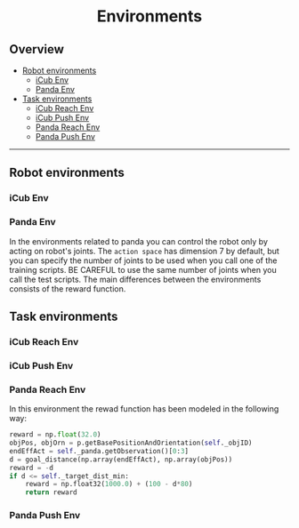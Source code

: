 <p align="center">
<h1 align="center">Environments</h1>
</p>

## Overview
 - [Robot environments](#robot-environments)
    - [iCub Env](#icub-env)
    - [Panda Env](#panda-env)
 - [Task environments](#task-environments)
    - [iCub Reach Env](#icub-reach-env)
    - [iCub Push Env](#icub-push-env)
    - [Panda Reach Env](#panda-reach-env)
    - [Panda Push Env](#panda-push-env)
---

## Robot environments
### iCub Env
### Panda Env
In the environments related to panda you can control the robot only by acting on robot's joints.
The `action space` has dimension 7 by default, but you can specify the number of joints to be used when you call one of the training scripts.
BE CAREFUL to use the same number of joints when you call the test scripts.
The main  differences between the environments consists of the reward function.
## Task environments

### iCub Reach Env
### iCub Push Env

### Panda Reach Env
In this environment the rewad function has been modeled in the following way:

```python
reward = np.float(32.0)
objPos, objOrn = p.getBasePositionAndOrientation(self._objID)
endEffAct = self._panda.getObservation()[0:3]
d = goal_distance(np.array(endEffAct), np.array(objPos))
reward = -d
if d <= self._target_dist_min:
    reward = np.float32(1000.0) + (100 - d*80)
    return reward
```

### Panda Push Env

